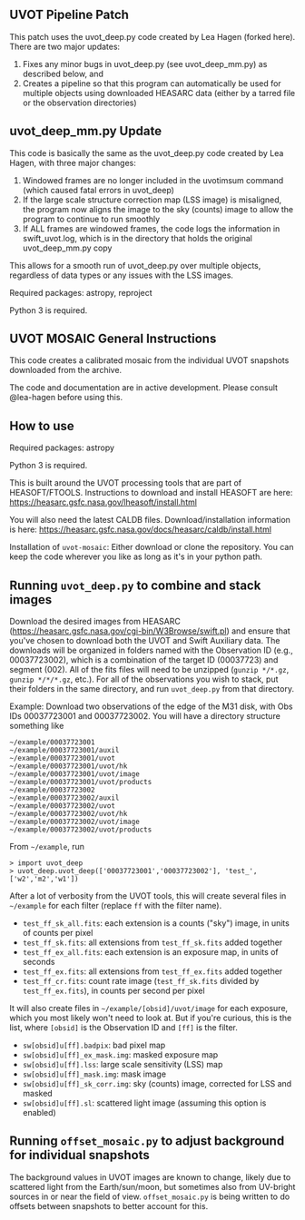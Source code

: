 UVOT Pipeline Patch
----------
This patch uses the uvot_deep.py code created by Lea Hagen (forked here). There are two major updates:

1) Fixes any minor bugs in uvot_deep.py (see uvot_deep_mm.py) as described below, and
2) Creates a pipeline so that this program can automatically be used for multiple objects using downloaded HEASARC data (either by a tarred file or the observation directories)

uvot_deep_mm.py Update
----------
This code is basically the same as the uvot_deep.py code created by Lea Hagen, with three major changes: 

1) Windowed frames are no longer included in the uvotimsum command (which caused fatal errors in uvot_deep)
2) If the large scale structure correction map (LSS image) is misaligned, the program now aligns the image to the sky (counts) image to allow the program to continue to run smoothly
3) If ALL frames are windowed frames, the code logs the information in swift_uvot.log, which is in the directory that holds the original uvot_deep_mm.py copy 

This allows for a smooth run of uvot_deep.py over multiple objects, regardless of data types or any issues with the LSS images.


Required packages: astropy, reproject

Python 3 is required.


UVOT MOSAIC General Instructions
----------
This code creates a calibrated mosaic from the individual UVOT snapshots downloaded from the archive.

The code and documentation are in active development.  Please consult @lea-hagen before using this.


How to use
----------

Required packages: astropy

Python 3 is required.

This is built around the UVOT processing tools that are part of HEASOFT/FTOOLS.  Instructions to download and install HEASOFT are here:
<https://heasarc.gsfc.nasa.gov/lheasoft/install.html>

You will also need the latest CALDB files.  Download/installation information is here:
<https://heasarc.gsfc.nasa.gov/docs/heasarc/caldb/install.html>

Installation of `uvot-mosaic`: Either download or clone the repository.  You can keep the code wherever you like as long as it's in your python path.


Running `uvot_deep.py` to combine and stack images
-------

Download the desired images from HEASARC (<https://heasarc.gsfc.nasa.gov/cgi-bin/W3Browse/swift.pl>) and ensure that you've chosen to download both the UVOT and Swift Auxiliary data.  The downloads will be organized in folders named with the Observation ID (e.g., 00037723002), which is a combination of the target ID (00037723) and segment (002).  All of the fits files will need to be unzipped (`gunzip */*.gz`, `gunzip */*/*.gz`, etc.). For all of the observations you wish to stack, put their folders in the same directory, and run `uvot_deep.py` from that directory.

Example: Download two observations of the edge of the M31 disk, with Obs IDs 00037723001 and 00037723002.  You will have a directory structure something like
```
~/example/00037723001
~/example/00037723001/auxil
~/example/00037723001/uvot
~/example/00037723001/uvot/hk
~/example/00037723001/uvot/image
~/example/00037723001/uvot/products
~/example/00037723002
~/example/00037723002/auxil
~/example/00037723002/uvot
~/example/00037723002/uvot/hk
~/example/00037723002/uvot/image
~/example/00037723002/uvot/products
```
From `~/example`, run
```
> import uvot_deep
> uvot_deep.uvot_deep(['00037723001','00037723002'], 'test_', ['w2','m2','w1'])
```
After a lot of verbosity from the UVOT tools, this will create several files in `~/example` for each filter (replace `ff` with the filter name).
- `test_ff_sk_all.fits`: each extension is a counts ("sky") image, in units of counts per pixel
- `test_ff_sk.fits`: all extensions from `test_ff_sk.fits` added together
- `test_ff_ex_all.fits`: each extension is an exposure map, in units of seconds
- `test_ff_ex.fits`: all extensions from `test_ff_ex.fits` added together
- `test_ff_cr.fits`: count rate image (`test_ff_sk.fits` divided by `test_ff_ex.fits`), in counts per second per pixel

It will also create files in `~/example/[obsid]/uvot/image` for each exposure, which you most likely won't need to look at.  But if you're curious, this is the list, where `[obsid]` is the Observation ID and `[ff]` is the filter.
- `sw[obsid]u[ff].badpix`: bad pixel map
- `sw[obsid]u[ff]_ex_mask.img`: masked exposure map
- `sw[obsid]u[ff].lss`: large scale sensitivity (LSS) map
- `sw[obsid]u[ff]_mask.img`: mask image
- `sw[obsid]u[ff]_sk_corr.img`: sky (counts) image, corrected for LSS and masked
- `sw[obsid]u[ff].sl`: scattered light image (assuming this option is enabled)


Running `offset_mosaic.py` to adjust background for individual snapshots
-------

The background values in UVOT images are known to change, likely due to scattered light from the Earth/sun/moon, but sometimes also from UV-bright sources in or near the field of view.  `offset_mosaic.py` is being written to do offsets between snapshots to better account for this.
